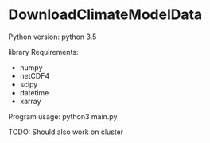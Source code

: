 # DownloadClimateModelData
Python version: python 3.5

library Requirements:
 - numpy
 - netCDF4
 - scipy
 - datetime
 - xarray


Program usage: python3 main.py

TODO:
Should also work on cluster
